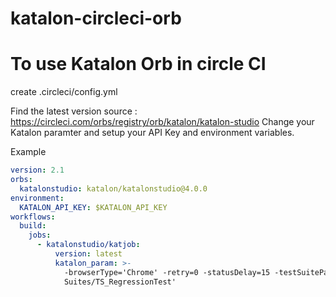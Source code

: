 # katalon-circleci-orb

# To use Katalon Orb in circle CI

create .circleci/config.yml

Find the latest version source : https://circleci.com/orbs/registry/orb/katalon/katalon-studio
Change your Katalon paramter and setup your API Key and environment variables.  

Example 

```yaml
version: 2.1
orbs:
  katalonstudio: katalon/katalonstudio@4.0.0
environment:
  KATALON_API_KEY: $KATALON_API_KEY
workflows:
  build:
    jobs:
      - katalonstudio/katjob:
          version: latest
          katalon_param: >-
            -browserType='Chrome' -retry=0 -statusDelay=15 -testSuitePath='Test
            Suites/TS_RegressionTest'
```



